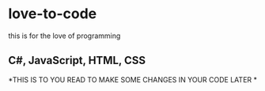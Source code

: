 # love-to-code
this is for the love of programming
## C#, JavaScript, HTML, CSS
*THIS IS TO YOU READ TO MAKE SOME CHANGES IN YOUR CODE LATER *
